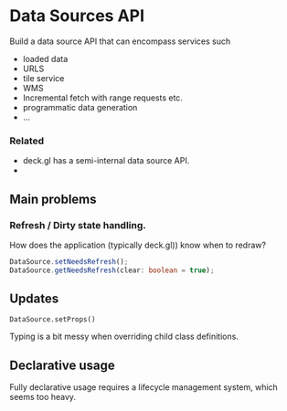 # Data Sources API

Build a data source API that can encompass services such

- loaded data
- URLS
- tile service
- WMS
- Incremental fetch with range requests etc.
- programmatic data generation
- ...

### Related

- deck.gl has a semi-internal data source API.
-

## Main problems

### Refresh / Dirty state handling.

How does the application (typically deck.gl)) know when to redraw?

```typescript
DataSource.setNeedsRefresh();
DataSource.getNeedsRefresh(clear: boolean = true);
```

## Updates

`DataSource.setProps()`

Typing is a bit messy when overriding child class definitions.

## Declarative usage

Fully declarative usage requires a lifecycle management system, which seems too heavy.
